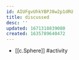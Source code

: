 ```yaml
---
id: AIUFgvUhkYBPJ8w2p1dRU
title: discussed
desc: ''
updated: 1671318839080
created: 1635789640472
---
```





- [[c.Sphere]] #activity
